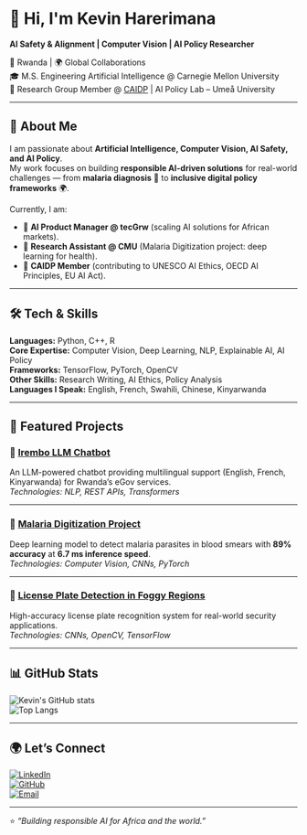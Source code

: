 # 👋 Hi, I'm Kevin Harerimana  

**AI Safety & Alignment | Computer Vision | AI Policy Researcher**  

📍 Rwanda | 🌍 Global Collaborations  
🎓 M.S. Engineering Artificial Intelligence @ Carnegie Mellon University  
🔬 Research Group Member @ [CAIDP](https://www.caidp.org/) | AI Policy Lab – Umeå University  

---

## 🚀 About Me  
I am passionate about **Artificial Intelligence, Computer Vision, AI Safety, and AI Policy**.  
My work focuses on building **responsible AI-driven solutions** for real-world challenges — from **malaria diagnosis** 🧬 to **inclusive digital policy frameworks** 🌍.  

Currently, I am:  
- 📌 **AI Product Manager @ tecGrw** (scaling AI solutions for African markets).  
- 📌 **Research Assistant @ CMU** (Malaria Digitization project: deep learning for health).  
- 📌 **CAIDP Member** (contributing to UNESCO AI Ethics, OECD AI Principles, EU AI Act).  

---

## 🛠️ Tech & Skills  
**Languages:** Python, C++, R  
**Core Expertise:** Computer Vision, Deep Learning, NLP, Explainable AI, AI Policy  
**Frameworks:** TensorFlow, PyTorch, OpenCV  
**Other Skills:** Research Writing, AI Ethics, Policy Analysis  
**Languages I Speak:** English, French, Swahili, Chinese, Kinyarwanda  

---

## 📂 Featured Projects  

### 🔹 [Irembo LLM Chatbot](https://github.com/iremboLLM)  
An LLM-powered chatbot providing multilingual support (English, French, Kinyarwanda) for Rwanda’s eGov services.  
*Technologies: NLP, REST APIs, Transformers*  

---

### 🔹 [Malaria Digitization Project](#)  
Deep learning model to detect malaria parasites in blood smears with **89% accuracy** at **6.7 ms inference speed**.  
*Technologies: Computer Vision, CNNs, PyTorch*  

---

### 🔹 [License Plate Detection in Foggy Regions](https://github.com/Degrandlac/ACV-Project)  
High-accuracy license plate recognition system for real-world security applications.  
*Technologies: CNNs, OpenCV, TensorFlow*  

---

## 📊 GitHub Stats  

![Kevin's GitHub stats](https://github-readme-stats.vercel.app/api?username=Degrandlac&show_icons=true&theme=radical)  
![Top Langs](https://github-readme-stats.vercel.app/api/top-langs/?username=Degrandlac&layout=compact&theme=radical)  

---

## 🌍 Let’s Connect  

[![LinkedIn](https://img.shields.io/badge/LinkedIn-0077B5?style=flat-square&logo=linkedin&logoColor=white)](https://www.linkedin.com/in/kevin-harerimana-88641b1a4/)  
[![GitHub](https://img.shields.io/badge/GitHub-100000?style=flat-square&logo=github&logoColor=white)](https://github.com/Degrandlac)  
[![Email](https://img.shields.io/badge/Email-kevinharerimana%40outlook.com-red?style=flat-square&logo=gmail&logoColor=white)](mailto:kevinharerimana@outlook.com)  

---

⭐ *“Building responsible AI for Africa and the world.”*  
